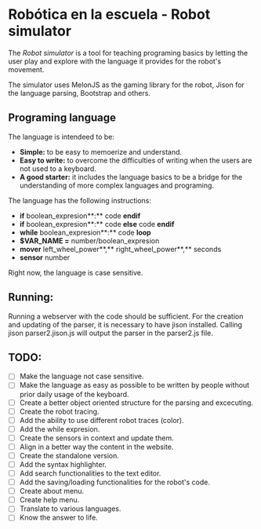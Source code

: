 # Robótica en la escuela - Robot simulator
The *Robot simulator* is a tool for teaching programing basics by letting the user play and explore with the language it provides for the robot's movement.

The simulator uses MelonJS as the gaming library for the robot, Jison for the language parsing, Bootstrap and others.

## Programing language

The language is intendeed to be:
* **Simple:** to be easy to memoerize and understand.
* **Easy to write:** to overcome the difficulties of writing when the users are not used to a keyboard.
* **A good starter:** it includes the language basics to be a bridge for the understanding of more complex languages and programing.

The language has the following instructions:
* **if** boolean_expresion**:** code **endif**
* **if** boolean_expresion**:** code **else** code **endif**
* **while** boolean_expresion**:** code **loop**
* **$VAR_NAME =** number/boolean_expresion
* **mover** left_wheel_power**,** right_wheel_power**,** seconds
* **sensor** number

Right now, the language is case sensitive.

## Running:
Running a webserver with the code should be sufficient.
For the creation and updating of the parser, it is necessary to have jison installed.
Calling jison parser2.jison.js will output the parser in the parser2.js file.

## TODO:
- [ ] Make the language not case sensitive.
- [ ] Make the language as easy as possible to be written by people without prior daily usage of the keyboard.
- [ ] Create a better object oriented structure for the parsing and excecuting.
- [ ] Create the robot tracing.
- [ ] Add the ability to use different robot traces (color).
- [ ] Add the while expresion.
- [ ] Create the sensors in context and update them.
- [ ] Align in a better way the content in the website.
- [ ] Create the standalone version.
- [ ] Add the syntax highlighter.
- [ ] Add search functionalities to the text editor.
- [ ] Add the saving/loading functionalities for the robot's code.
- [ ] Create about menu.
- [ ] Create help menu.
- [ ] Translate to various languages.
- [ ] Know the answer to life.